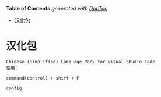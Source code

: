 <!-- START doctoc generated TOC please keep comment here to allow auto update -->
<!-- DON'T EDIT THIS SECTION, INSTEAD RE-RUN doctoc TO UPDATE -->
**Table of Contents**  *generated with [DocToc](https://github.com/thlorenz/doctoc)*

- [汉化包](#%E6%B1%89%E5%8C%96%E5%8C%85)

<!-- END doctoc generated TOC please keep comment here to allow auto update -->

# 汉化包

    Chinese (Simplified) Language Pack for Visual Studio Code
    使用：

    command(control) + shift + P

    config 
